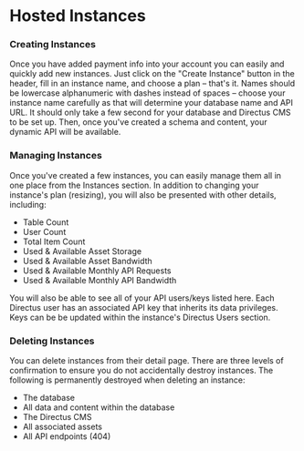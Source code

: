 # Hosted Instances

### Creating Instances
Once you have added payment info into your account you can easily and quickly add new instances. Just click on the "Create Instance" button in the header, fill in an instance name, and choose a plan – that's it. Names should be lowercase alphanumeric with dashes instead of spaces – choose your instance name carefully as that will determine your database name and API URL. It should only take a few second for your database and Directus CMS to be set up. Then, once you've created a schema and content, your dynamic API will be available.

### Managing Instances
Once you've created a few instances, you can easily manage them all in one place from the Instances section. In addition to changing your instance's plan (resizing), you will also be presented with other details, including:

* Table Count
* User Count
* Total Item Count
* Used & Available Asset Storage
* Used & Available Asset Bandwidth
* Used & Available Monthly API Requests
* Used & Available Monthly API Bandwidth

You will also be able to see all of your API users/keys listed here. Each Directus user has an associated API key that inherits its data privileges. Keys can be be updated within the instance's Directus Users section.

### Deleting Instances
You can delete instances from their detail page. There are three levels of confirmation to ensure you do not accidentally destroy instances. The following is permanently destroyed when deleting an instance:

* The database
* All data and content within the database
* The Directus CMS
* All associated assets
* All API endpoints (404)